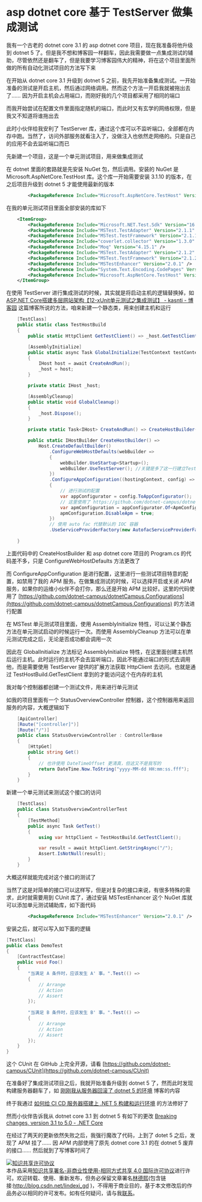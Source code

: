 
# asp dotnet core 基于 TestServer 做集成测试

我有一个古老的 dotnet core 3.1 的 asp dotnet core 项目，现在我准备将他升级到 dotnet 5 了。但是我不想和博客园一样翻车，因此我需要做一点集成测试的辅助，尽管依然还是翻车了，但是我要学习博客园伟大的精神，将在这个项目里面所做的所有自动化测试项目的方法写下来

<!--more-->


<!-- 发布 -->

在开始从 dotnet core 3.1 升级到 dotnet 5 之前，我先开始准备集成测试。一开始准备的测试是开启主机，然后通过网络调用。然而这个方法一开启我就被拖出去了…… 因为开启主机会占用端口，而刚好我的几个项目都采用了相同的端口

而我开始尝试在配置文件里面指定随机的端口，而此时又有玄学的网络权限，但是我又不知道将谁拖出去

此时小伙伴给我安利了 TestServer 库，通过这个库可以不监听端口，全部都在内存中跑。当然了，访问外部服务就看注入了，没做注入也依然走网络的。只是自己的应用不会去监听端口而已

先新建一个项目，这是一个单元测试项目，用来做集成测试

在 dotnet 里面的套路就是先安装 NuGet 包，然后调用。安装的 NuGet 是 Microsoft.AspNetCore.TestHost 库。这个库一开始需要安装 3.1.10 的版本，在之后项目升级到 dotnet 5 才能使用最新的版本

```xml
        <PackageReference Include="Microsoft.AspNetCore.TestHost" Version="3.1.10" />
```

在我的单元测试项目里面全部安装的库如下

```xml
    <ItemGroup>
        <PackageReference Include="Microsoft.NET.Test.Sdk" Version="16.8.0" />
        <PackageReference Include="MSTest.TestAdapter" Version="2.1.1" />
        <PackageReference Include="MSTest.TestFramework" Version="2.1.1" />
        <PackageReference Include="coverlet.collector" Version="1.3.0" />
        <PackageReference Include="Moq" Version="4.15.1" />
        <PackageReference Include="MSTest.TestAdapter" Version="2.1.2" />
        <PackageReference Include="MSTest.TestFramework" Version="2.1.2" />
        <PackageReference Include="MSTestEnhancer" Version="2.0.1" />
        <PackageReference Include="System.Text.Encoding.CodePages" Version="5.0.0" />
        <PackageReference Include="Microsoft.AspNetCore.TestHost" Version="3.1.10" />
    </ItemGroup>
```

在使用 TestServer 进行集成测试的时候，其实就是将启动主机的逻辑替换掉，如 [ASP.NET Core搭建多层网站架构【12-xUnit单元测试之集成测试】 - kasnti - 博客园](https://www.cnblogs.com/kasnti/p/12246180.html ) 这篇博客所说的方法，咱来新建一个静态类，用来创建主机和运行

```csharp
    [TestClass]
    public static class TestHostBuild
    {
        public static HttpClient GetTestClient() => _host.GetTestClient();

        [AssemblyInitialize]
        public static async Task GlobalInitialize(TestContext testContext)
        {
            IHost host = await CreateAndRun();
            _host = host;
        }

        private static IHost _host;

        [AssemblyCleanup]
        public static void GlobalCleanup()
        {
            _host.Dispose();
        }

        private static Task<IHost> CreateAndRun() => CreateHostBuilder().StartAsync();

        public static IHostBuilder CreateHostBuilder() =>
            Host.CreateDefaultBuilder()
                .ConfigureWebHostDefaults(webBuilder =>
                {
                    webBuilder.UseStartup<Startup>();
                    webBuilder.UseTestServer(); //关键是多了这一行建立TestServer
                })
                .ConfigureAppConfiguration((hostingContext, config) =>
                {
                	// 进行测试的配置
                    var appConfigurator = config.ToAppConfigurator();
                    // 这里使用了 https://github.com/dotnet-campus/dotnetCampus.Configurations 做配置
                    var apmConfiguration = appConfigurator.Of<ApmConfiguration>();
                    apmConfiguration.DisableApm = true;
                })
                // 使用 auto fac 代替默认的 IOC 容器 
                .UseServiceProviderFactory(new AutofacServiceProviderFactory());
               
    }
```

上面代码中的 CreateHostBuilder 和 asp dotnet core 项目的 Program.cs 的代码差不多，只是 ConfigureWebHostDefaults 方法更改了

而 ConfigureAppConfiguration 是进行配置，这里进行一些测试项目特意的配置，如禁用了我的 APM 服务。在做集成测试的时候，可以选择开启或关闭 APM 服务，如果你的运维小伙伴不会打你，那么还是开始 APM 比较好。这里的代码使用了 [https://github.com/dotnet-campus/dotnetCampus.Configurations](https://github.com/dotnet-campus/dotnetCampus.Configurations) 的方法进行配置

在 MSTest 单元测试项目里面，使用 AssemblyInitialize 特性，可以让某个静态方法在单元测试启动的时候运行一次。而使用 AssemblyCleanup 方法可以在单元测试完成之后，无论是否成功都会调用一次

因此在 GlobalInitialize 方法标记 AssemblyInitialize 特性，在这里面创建主机然后运行主机。此时运行的主机不会去监听端口，因此不能通过端口的形式去调用他，而是需要使用 TestServer 提供的扩展方法获取 HttpClient 去访问。也就是通过 TestHostBuild.GetTestClient 拿到的才能访问这个在内存的主机

我对每个控制器都创建一个测试文件，用来进行单元测试

如我的项目里面有一个 StatusOverviewController 控制器，这个控制器用来返回服务的内容，大概逻辑如下

```csharp
    [ApiController]
    [Route("[controller]")]
    [Route("/")]
    public class StatusOverviewController : ControllerBase
    {
    	[HttpGet]
        public string Get()
        {
        	// 也许使用 DateTimeOffset 更清真，但这又不是我写的
        	return DateTime.Now.ToString("yyyy-MM-dd HH:mm:ss.fff");
        }
    }
```

新建一个单元测试来测试这个接口的访问

```csharp
    [TestClass]
    public class StatusOverviewControllerTest
    {
        [TestMethod]
        public async Task GetTest()
        {
            using var httpClient = TestHostBuild.GetTestClient();

            var result = await httpClient.GetStringAsync("/");
            Assert.IsNotNull(result);
        }
    }
```

大概这样就能完成对这个接口的测试了

当然了这是对简单的接口可以这样写，但是对复杂的接口来说，有很多特殊的需求，此时就需要用到 CUnit 库了，通过安装 MSTestEnhancer 这个 NuGet 库就可以添加单元测试辅助库，如下面代码

```xml
        <PackageReference Include="MSTestEnhancer" Version="2.0.1" />
```

安装之后，就可以写入如下面的逻辑

```csharp
[TestClass]
public class DemoTest
{
    [ContractTestCase]
    public void Foo()
    {
        "当满足 A 条件时，应该发生 A' 事。".Test(() =>
        {
            // Arrange
            // Action
            // Assert
        });
        
        "当满足 B 条件时，应该发生 B' 事。".Test(() =>
        {
            // Arrange
            // Action
            // Assert
        });
    }
}
```

这个 CUnit 在 GitHub 上完全开源，请看 [https://github.com/dotnet-campus/CUnit](https://github.com/dotnet-campus/CUnit)

在准备好了集成测试项目之后，我就开始准备升级到 dotnet 5 了，然而此时发现构建服务器翻车了，如 [刚刚我从服务器回滚了 dotnet 5 的环境](https://blog.lindexi.com/post/%E5%88%9A%E5%88%9A%E6%88%91%E4%BB%8E%E6%9C%8D%E5%8A%A1%E5%99%A8%E5%9B%9E%E6%BB%9A%E4%BA%86-dotnet-5-%E7%9A%84%E7%8E%AF%E5%A2%83.html ) 博客的内容

终于我通过 [如何给 CI CD 服务器搭建上 .NET 5 构建和运行环境](https://blog.lindexi.com/post/%E5%A6%82%E4%BD%95%E7%BB%99-CI-CD-%E6%9C%8D%E5%8A%A1%E5%99%A8%E6%90%AD%E5%BB%BA%E4%B8%8A-.NET-5-%E6%9E%84%E5%BB%BA%E5%92%8C%E8%BF%90%E8%A1%8C%E7%8E%AF%E5%A2%83.html ) 的方法修好了

然而小伙伴告诉我从 dotnet core 3.1 到 dotnet 5 有如下的更改 [Breaking changes, version 3.1 to 5.0 - .NET Core](https://docs.microsoft.com/en-us/dotnet/core/compatibility/3.1-5.0#core-net-libraries )

在经过了两天的更新依然失败之后，我强行魔改了代码，上到了 dotet 5 之后，发现了 APM 挂了…… 因 APM 内部使用了原先 dotnet core 3.1 的在 dotnet 5 废弃的接口…… 然后就到了写博客时间了







<a rel="license" href="http://creativecommons.org/licenses/by-nc-sa/4.0/"><img alt="知识共享许可协议" style="border-width:0" src="https://licensebuttons.net/l/by-nc-sa/4.0/88x31.png" /></a><br />本作品采用<a rel="license" href="http://creativecommons.org/licenses/by-nc-sa/4.0/">知识共享署名-非商业性使用-相同方式共享 4.0 国际许可协议</a>进行许可。欢迎转载、使用、重新发布，但务必保留文章署名[林德熙](http://blog.csdn.net/lindexi_gd)(包含链接:http://blog.csdn.net/lindexi_gd )，不得用于商业目的，基于本文修改后的作品务必以相同的许可发布。如有任何疑问，请与我[联系](mailto:lindexi_gd@163.com)。